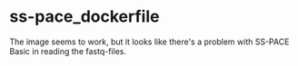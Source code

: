 # ss-pace_dockerfile

The image seems to work, but it looks like there's a problem with SS-PACE Basic in reading the fastq-files. 
